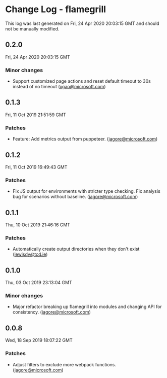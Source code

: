 # Change Log - flamegrill

This log was last generated on Fri, 24 Apr 2020 20:03:15 GMT and should not be manually modified.

## 0.2.0
Fri, 24 Apr 2020 20:03:15 GMT

### Minor changes

- Support customized page actions and reset default timeout to 30s instead of no timeout (xgao@microsoft.com)
## 0.1.3
Fri, 11 Oct 2019 21:51:59 GMT

### Patches

- Feature: Add metrics output from puppeteer. (jagore@microsoft.com)
## 0.1.2
Fri, 11 Oct 2019 16:49:43 GMT

### Patches

- Fix JS output for environments with stricter type checking. Fix analysis bug for scenarios without baseline. (jagore@microsoft.com)
## 0.1.1
Thu, 10 Oct 2019 21:46:16 GMT

### Patches

- Automatically create output directories when they don't exist (lewisdy@tcd.ie)
## 0.1.0
Thu, 03 Oct 2019 23:13:04 GMT

### Minor changes

- Major refactor breaking up flamegrill into modules and changing API for consistency. (jagore@microsoft.com)
## 0.0.8
Wed, 18 Sep 2019 18:07:22 GMT

### Patches

- Adjust filters to exclude more webpack functions. (jagore@microsoft.com)